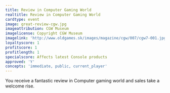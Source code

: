 ```yaml
---
title: Review in Computer Gaming World
realtitle: Review in Computer Gaming World
cardtype: event
image: great-review-cgw.jpg
imageattribution: CGW Museum
imagelicense: Copyright CGW Museum
imagelink: 'http://www.oldgames.sk/images/magazine/cgw/007/cgw7-001.jpg'
loyaltyscore: 1
profitscore: 1
profitlength: 1
specialscore: Affects latest Console products
approved: 'Y'
concepts: 'immediate, public, current_player'
---
```


You receive a fantastic review in Computer gaming world and sales take a welcome rise.
